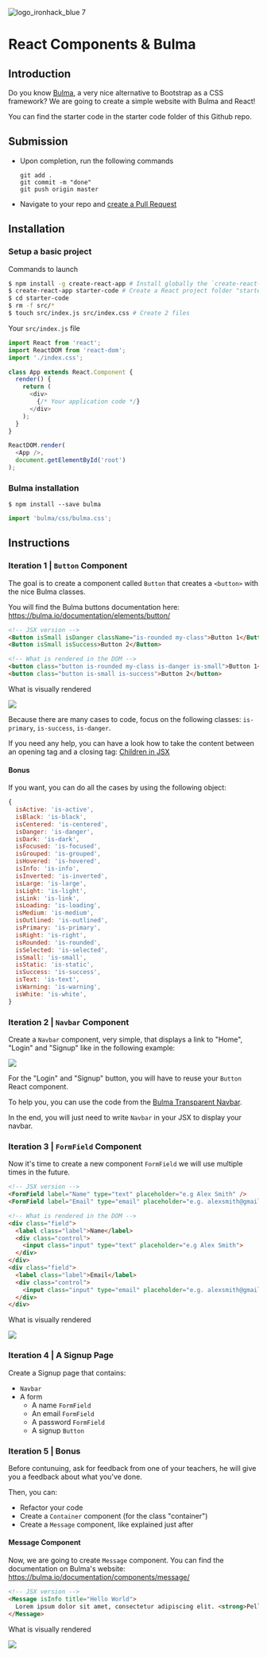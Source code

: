 ![logo_ironhack_blue 7](https://user-images.githubusercontent.com/23629340/40541063-a07a0a8a-601a-11e8-91b5-2f13e4e6b441.png)

# React Components & Bulma

## Introduction

Do you know [Bulma](https://bulma.io), a very nice alternative to Bootstrap as a CSS framework? We are going to create a simple website with Bulma and React!


You can find the starter code in the starter code folder of this Github repo.


## Submission

- Upon completion, run the following commands

  ```
  git add .
  git commit -m "done"
  git push origin master
  ```

- Navigate to your repo and [create a Pull Request](https://help.github.com/articles/creating-a-pull-request/)


## Installation 

### Setup a basic project
Commands to launch
```sh
$ npm install -g create-react-app # Install globally the `create-react-app` command
$ create-react-app starter-code # Create a React project folder "starter-code"
$ cd starter-code
$ rm -f src/*
$ touch src/index.js src/index.css # Create 2 files
```

Your `src/index.js` file
```javascript
import React from 'react';
import ReactDOM from 'react-dom';
import './index.css';

class App extends React.Component {
  render() {
    return (
      <div>
        {/* Your application code */}
      </div>
    );
  }
}

ReactDOM.render(
  <App />,
  document.getElementById('root')
);
```

### Bulma installation
```
$ npm install --save bulma
```

```javascript
import 'bulma/css/bulma.css';
```


## Instructions

### Iteration 1 | `Button` Component

The goal is to create a component called `Button` that creates a `<button>` with the nice Bulma classes.

You will find the Bulma buttons documentation here: https://bulma.io/documentation/elements/button/

```html
<!-- JSX version -->
<Button isSmall isDanger className="is-rounded my-class">Button 1</Button>
<Button isSmall isSuccess>Button 2</Button>
```
```html
<!-- What is rendered in the DOM -->
<button class="button is-rounded my-class is-danger is-small">Button 1</button>
<button class="button is-small is-success">Button 2</button>
```

What is visually rendered

![](https://i.imgur.com/qrfQG18.png)

 
Because there are many cases to code, focus on the following classes: `is-primary`, `is-success`, `is-danger`. 

If you need any help, you can have a look how to take the content between an opening tag and a closing tag: [Children in JSX](https://reactjs.org/docs/jsx-in-depth.html#children-in-jsx)

#### Bonus

If you want, you can do all the cases by using the following object:

```javascript
{
  isActive: 'is-active',
  isBlack: 'is-black',
  isCentered: 'is-centered',
  isDanger: 'is-danger',
  isDark: 'is-dark',
  isFocused: 'is-focused',
  isGrouped: 'is-grouped',
  isHovered: 'is-hovered',
  isInfo: 'is-info',
  isInverted: 'is-inverted',
  isLarge: 'is-large',
  isLight: 'is-light',
  isLink: 'is-link',
  isLoading: 'is-loading',
  isMedium: 'is-medium',
  isOutlined: 'is-outlined',
  isPrimary: 'is-primary',
  isRight: 'is-right',
  isRounded: 'is-rounded',
  isSelected: 'is-selected',
  isSmall: 'is-small',
  isStatic: 'is-static',
  isSuccess: 'is-success',
  isText: 'is-text',
  isWarning: 'is-warning',
  isWhite: 'is-white',
}
```


### Iteration 2 | `Navbar` Component

Create a `Navbar` component, very simple, that displays a link to "Home", "Login" and "Signup" like in the following example:

![](https://i.imgur.com/dMaNMeM.png)

For the "Login" and "Signup" button, you will have to reuse your `Button` React component.

To help you, you can use the code from the [Bulma Transparent Navbar](https://bulma.io/documentation/components/navbar/#transparent-navbar).

In the end, you will just need to write `Navbar` in your JSX to display your navbar.


### Iteration 3 | `FormField` Component

Now it's time to create a new component `FormField` we will use multiple times in the future.



```html
<!-- JSX version -->
<FormField label="Name" type="text" placeholder="e.g Alex Smith" />
<FormField label="Email" type="email" placeholder="e.g. alexsmith@gmail.com" />
```
```html
<!-- What is rendered in the DOM -->
<div class="field">
  <label class="label">Name</label>
  <div class="control">
    <input class="input" type="text" placeholder="e.g Alex Smith">
  </div>
</div>
<div class="field">
  <label class="label">Email</label>
  <div class="control">
    <input class="input" type="email" placeholder="e.g. alexsmith@gmail.com">
  </div>
</div>
```

What is visually rendered

![](https://i.imgur.com/8sKyKxI.png)

### Iteration 4 | A Signup Page

<!-- TODO: make a screenshot of that page and overlay the different components -->

Create a Signup page that contains:
- `Navbar`
- A form
  - A name `FormField`
  - An email `FormField`
  - A password `FormField`
  - A signup `Button`


### Iteration 5 | Bonus

Before contunuing, ask for feedback from one of your teachers, he will give you a feedback about what you've done.

Then, you can:
- Refactor your code
- Create a `Container` component (for the class "container")
- Create a `Message` component, like explained just after

####  Message Component

Now, we are going to create `Message` component. You can find the documentation on Bulma's website: https://bulma.io/documentation/components/message/

```html
<!-- JSX version -->
<Message isInfo title="Hello World">
  Lorem ipsum dolor sit amet, consectetur adipiscing elit. <strong>Pellentesque risus mi</strong>.
</Message>
```

What is visually rendered

![](https://i.imgur.com/qmD2Nkb.png)

